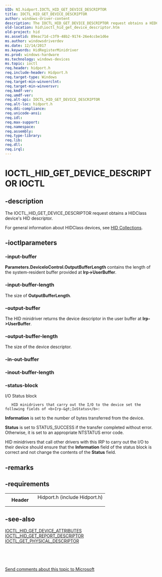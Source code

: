 ```yaml
---
UID: NI.hidport.IOCTL_HID_GET_DEVICE_DESCRIPTOR
title: IOCTL_HID_GET_DEVICE_DESCRIPTOR
author: windows-driver-content
description: The IOCTL_HID_GET_DEVICE_DESCRIPTOR request obtains a HIDClass device's HID descriptor.
old-location: hid\ioctl_hid_get_device_descriptor.htm
old-project: hid
ms.assetid: 89eac71d-c3f9-48b2-9174-26e4ccbe1d6e
ms.author: windowsdriverdev
ms.date: 12/14/2017
ms.keywords: HidRegisterMinidriver
ms.prod: windows-hardware
ms.technology: windows-devices
ms.topic: ioctl
req.header: hidport.h
req.include-header: Hidport.h
req.target-type: Windows
req.target-min-winverclnt: 
req.target-min-winversvr: 
req.kmdf-ver: 
req.umdf-ver: 
req.alt-api: IOCTL_HID_GET_DEVICE_DESCRIPTOR
req.alt-loc: hidport.h
req.ddi-compliance: 
req.unicode-ansi: 
req.idl: 
req.max-support: 
req.namespace: 
req.assembly: 
req.type-library: 
req.lib: 
req.dll: 
req.irql: 
---
```


# IOCTL_HID_GET_DEVICE_DESCRIPTOR IOCTL



## -description
The IOCTL_HID_GET_DEVICE_DESCRIPTOR request obtains a HIDClass device's HID descriptor.

For general information about HIDClass devices, see <a href="https://msdn.microsoft.com/2d3efb38-4eba-43db-8cff-9fac30209952">HID Collections</a>. 



## -ioctlparameters

### -input-buffer
<b>Parameters.DeviceIoControl.OutputBufferLength</b> contains the length of the system-resident buffer provided at <b>Irp-&gt;UserBuffer</b>.


### -input-buffer-length
The size of <b>OutputBufferLength</b>.


### -output-buffer
The HID minidriver returns the device descriptor in the user buffer at <b>Irp-&gt;UserBuffer</b>.


### -output-buffer-length
The size of the device descriptor.


### -in-out-buffer

<text></text>

### -inout-buffer-length

<text></text>

### -status-block
I/O Status block

       HID minidrivers that carry out the I/O to the device set the following fields of <b>Irp-&gt;IoStatus</b>:

<b>Information</b> is set to the number of bytes transferred from the device.

<b>Status</b> is set to STATUS_SUCCESS if the transfer completed without error. Otherwise, it is set to an appropriate NTSTATUS error code.

HID minidrivers that call other drivers with this IRP to carry out the I/O to their device should ensure that the <b>Information</b> field of the status block is correct and not change the contents of the <b>Status</b> field.


## -remarks


## -requirements
<table>
<tr>
<th width="30%">
Header

</th>
<td width="70%">
<dl>
<dt>Hidport.h (include Hidport.h)</dt>
</dl>
</td>
</tr>
</table>

## -see-also
<dl>
<dt>
<a href="..\hidport\ni-hidport-ioctl_hid_get_device_attributes.md">IOCTL_HID_GET_DEVICE_ATTRIBUTES</a>
</dt>
<dt>
<a href="..\hidport\ni-hidport-ioctl_hid_get_report_descriptor.md">IOCTL_HID_GET_REPORT_DESCRIPTOR</a>
</dt>
<dt>
<a href="..\hidclass\ni-hidclass-ioctl_get_physical_descriptor.md">IOCTL_GET_PHYSICAL_DESCRIPTOR</a>
</dt>
</dl>
 

 

<a href="mailto:wsddocfb@microsoft.com?subject=Documentation%20feedback [hid\hid]:%20IOCTL_HID_GET_DEVICE_DESCRIPTOR control code%20 RELEASE:%20(12/14/2017)&amp;body=%0A%0APRIVACY STATEMENT%0A%0AWe use your feedback to improve the documentation. We don't use your email address for any other purpose, and we'll remove your email address from our system after the issue that you're reporting is fixed. While we're working to fix this issue, we might send you an email message to ask for more info. Later, we might also send you an email message to let you know that we've addressed your feedback.%0A%0AFor more info about Microsoft's privacy policy, see http://privacy.microsoft.com/en-us/default.aspx." title="Send comments about this topic to Microsoft">Send comments about this topic to Microsoft</a>


